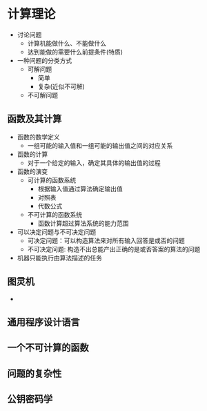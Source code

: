 # 计算理论

- 讨论问题
  - 计算机能做什么、不能做什么
  - 达到能做的需要什么前提条件(特质)
- 一种问题的分类方式
  - 可解问题
    - 简单
    - 复杂(近似不可解)
  - 不可解问题

## 函数及其计算

- 函数的数学定义
  - 一组可能的输入值和一组可能的输出值之间的对应关系
- 函数的计算
  - 对于一个给定的输入，确定其具体的输出值的过程
- 函数的演变
  - 可计算的函数系统
    - 根据输入值通过算法确定输出值
    - 对照表
    - 代数公式
  - 不可计算的函数系统
    - 函数计算超过算法系统的能力范围
- 可以决定问题与不可决定问题
  - 可决定问题：可以构造算法来对所有输入回答是或否的问题
  - 不可决定问题: 构造不出总能产出正确的是或否答案的算法的问题
- 机器只能执行由算法描述的任务

## 图灵机

-

## 通用程序设计语言

## 一个不可计算的函数

## 问题的复杂性

## 公钥密码学
